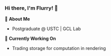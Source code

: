 ### Hi there, I'm Flurry! 👋

📌 **About Me**  
- Postgraduate @ USTC | GCL Lab

🔭 **Currently Working On**  
- Trading storage for computation in rendering
